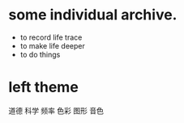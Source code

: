 
# some individual archive.

* to record life trace
* to make life deeper
* to do things 

# left theme
道德
科学
频率
色彩
图形
音色